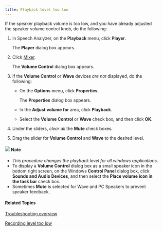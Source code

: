 ```yaml
---
title: Playback level too low
---
```


If the speaker playback volume is too low, and you have already adjusted the speaker volume control knob, do the following:

1. In Speech Analyzer, on the **Playback** menu, click **Player**.

    The **Player** dialog box appears.

1. Click [Mixer](../user-interface/menus/playback/volume).

    The **Volume Control** dialog box appears.

1. If the **Volume Control** or **Wave** devices *are not* displayed, do the following:
   * On the **Options** menu, click **Properties**.

      The **Properties** dialog box appears.

   * In the **Adjust volume for** area, click **Playback**.
   * Select the **Volume Control** or **Wave** check box, and then click **OK**.
1. Under the sliders, *clear all* the **Mute** check boxes.
1. Drag the slider for **Volume Control** and **Wave** to the desired level.

#### ![](../images/001.png) **Note**
- *This procedure changes the playback level for all windows applications*.
- To display a **Volume Control** dialog box as a small speaker icon in the bottom right screen, on the Windows **Control Panel** dialog box, click **Sounds and Audio Devices**, and then select the **Place volume icon in the task bar** check box.
- Sometimes **Mute** is selected for Wave and PC Speakers to prevent speaker feedback.

#### **Related Topics**
[Troubleshooting overview](overview)

[Recording level too low](recording-level-too-low)
